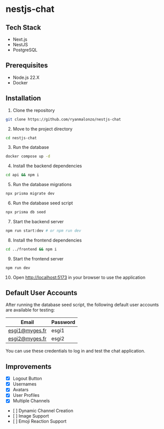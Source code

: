 # nestjs-chat

## Tech Stack

- Next.js
- NestJS
- PostgreSQL

## Prerequisites

- Node.js 22.X
- Docker

## Installation

1. Clone the repository

```bash
git clone https://github.com/ryanmalonzo/nestjs-chat
```

2. Move to the project directory

```bash
cd nestjs-chat
```

3. Run the database

```bash
docker compose up -d
```

4. Install the backend dependencies

```bash
cd api && npm i
```

5. Run the database migrations

```bash
npx prisma migrate dev
```

6. Run the database seed script

```bash
npx prisma db seed
```

7. Start the backend server

```bash
npm run start:dev # or npm run dev
```

8. Install the frontend dependencies

```bash
cd ../frontend && npm i
```

9. Start the frontend server

```bash
npm run dev
```

10. Open [http://localhost:5173](http://localhost:5173) in your browser to use the application

## Default User Accounts

After running the database seed script, the following default user accounts are available for testing:

| Email          | Password |
| -------------- | -------- |
| esgi1@myges.fr | esgi1    |
| esgi2@myges.fr | esgi2    |

You can use these credentials to log in and test the chat application.

## Improvements

- [x] Logout Button
- [x] Usernames
- [x] Avatars
- [x] User Profiles
- [x] Multiple Channels
- [ ] Dynamic Channel Creation
- [ ] Image Support
- [ ] Emoji Reaction Support
